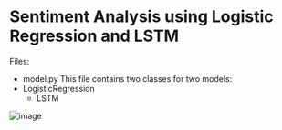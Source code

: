# Sentiment Analysis using Logistic Regression and LSTM

Files:
*	model.py
  This file contains two classes for two models: 
  * LogisticRegression
 	* LSTM


![image](https://github.com/alshahriarrubel/Sentiment-Analysis-using-Logistic-Regression-and-LSTM/assets/24860187/d2127fd7-3133-432e-a79c-cf693ccecead)
